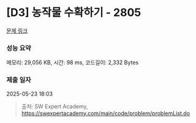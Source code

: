 # [D3] 농작물 수확하기 - 2805 

[문제 링크](https://swexpertacademy.com/main/code/problem/problemDetail.do?contestProbId=AV7GLXqKAWYDFAXB) 

### 성능 요약

메모리: 29,056 KB, 시간: 98 ms, 코드길이: 2,332 Bytes

### 제출 일자

2025-05-23 18:03



> 출처: SW Expert Academy, https://swexpertacademy.com/main/code/problem/problemList.do
